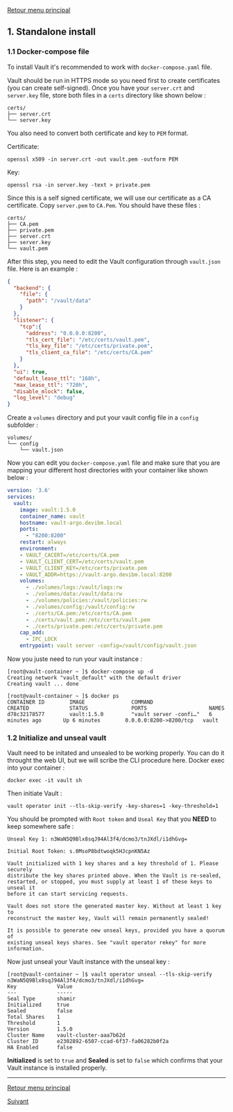 [Retour menu principal](../README.md)

## 1. Standalone install 

### 1.1 Docker-compose file

To install Vault it's recommended to work with `docker-compose.yaml` file.

Vault should be run in HTTPS mode so you need first to create certificates (you can create self-signed). Once you have your `server.crt` and `server.key` file, store both files in a `certs` directory like shown below :

```
certs/
├── server.crt
└── server.key
```

You also need to convert both certificate and key to `PEM` format.

Certificate:
```
openssl x509 -in server.crt -out vault.pem -outform PEM
```

Key:
```
openssl rsa -in server.key -text > private.pem
```

Since this is a self signed certificate, we will use our certificate as a CA certificate. Copy `server.pem` to `CA.Pem`.
You should have these files :

```
certs/
├── CA.pem
├── private.pem
├── server.crt
├── server.key
└── vault.pem
```

After this step, you need to edit the Vault configuration through `vault.json` file. Here is an example :

```json
{
  "backend": {
    "file": {
      "path": "/vault/data"
    }
  },
  "listener": {
    "tcp":{
      "address": "0.0.0.0:8200",
      "tls_cert_file": "/etc/certs/vault.pem",
      "tls_key_file": "/etc/certs/private.pem",
      "tls_client_ca_file": "/etc/certs/CA.pem"
    }
  },
  "ui": true,
  "default_lease_ttl": "168h",
  "max_lease_ttl": "720h",
  "disable_mlock": false,
  "log_level": "debug"
}
```

Create a `volumes` directory and put your vault config file in a `config` subfolder :

```
volumes/
└── config
    └── vault.json
```

Now you can edit you `docker-compose.yaml` file and make sure that you are mapping your different host directories with your container like shown below : 

```yaml
version: '3.6'
services:
  vault:
    image: vault:1.5.0
    container_name: vault
    hostname: vault-argo.devibm.local
    ports:
      - "8200:8200"
    restart: always
    environment:
    - VAULT_CACERT=/etc/certs/CA.pem
    - VAULT_CLIENT_CERT=/etc/certs/vault.pem
    - VAULT_CLIENT_KEY=/etc/certs/private.pem
    - VAULT_ADDR=https://vault-argo.devibm.local:8200
    volumes:
      - ./volumes/logs:/vault/logs:rw
      - ./volumes/data:/vault/data:rw
      - ./volumes/policies:/vault/policies:rw
      - ./volumes/config:/vault/config:rw
      - ./certs/CA.pem:/etc/certs/CA.pem
      - ./certs/vault.pem:/etc/certs/vault.pem
      - ./certs/private.pem:/etc/certs/private.pem
    cap_add:
      - IPC_LOCK
    entrypoint: vault server -config=/vault/config/vault.json
```

Now you juste need to run your vault instance :

```console
[root@vault-container ~ ]$ docker-compose up -d
Creating network "vault_default" with the default driver
Creating vault ... done
```

```console
[root@vault-container ~ ]$ docker ps
CONTAINER ID        IMAGE               COMMAND                  CREATED             STATUS              PORTS                    NAMES
d78c32178577        vault:1.5.0         "vault server -confi…"   6 minutes ago       Up 6 minutes        0.0.0.0:8200->8200/tcp   vault
```

### 1.2 Initialize and unseal vault

Vault need to be initated and unsealed to be working properly. You can do it throught the web UI, but we will scribe the CLI procedure here. Docker exec into your container :

```
docker exec -it vault sh
```

Then initiate Vault :

```
vault operator init --tls-skip-verify -key-shares=1 -key-threshold=1
```

You should be prompted with `Root token` and `Useal Key` that you **NEED** to keep somewhere safe :

```
Unseal Key 1: n3WaN5Q9Blx8sqJ94Al3f4/dcmo3/tnJXdl/i1dhGvg=

Initial Root Token: s.0MsoP8bdtwoqk5HJcpnKN5Az

Vault initialized with 1 key shares and a key threshold of 1. Please securely
distribute the key shares printed above. When the Vault is re-sealed,
restarted, or stopped, you must supply at least 1 of these keys to unseal it
before it can start servicing requests.

Vault does not store the generated master key. Without at least 1 key to
reconstruct the master key, Vault will remain permanently sealed!

It is possible to generate new unseal keys, provided you have a quorum of
existing unseal keys shares. See "vault operator rekey" for more information.
```

Now just unseal your Vault instance with the unseal key :

```console
[root@vault-container ~ ]$ vault operator unseal --tls-skip-verify n3WaN5Q9Blx8sqJ94Al3f4/dcmo3/tnJXdl/i1dhGvg=
Key             Value
---             -----
Seal Type       shamir
Initialized     true
Sealed          false
Total Shares    1
Threshold       1
Version         1.5.0
Cluster Name    vault-cluster-aaa7b62d
Cluster ID      e2302892-6507-ccad-6f37-fa06282b0f2a
HA Enabled      false
```

**Initialized** is set to `true` and **Sealed** is set to `false` which confirms that your Vault instance is installed properly.












---------------------------------------------------------------------------------------------------------------------------------

[Retour menu principal](../README.md)

[Suivant](02-update-vault-image.md)

